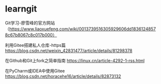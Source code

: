﻿# learngit
Git学习-廖雪峰的官方网站
（https://www.liaoxuefeng.com/wiki/0013739516305929606dd18361248578c67b8067c8c017b000）

利用Gitee搭建私人仓库-https篇
https://blog.csdn.net/weixin_42831477/article/details/81298378

在Github和Git上fork之简单指南
https://linux.cn/article-4292-1-rss.html

在PyCharm或IDEA中使用Gitee
https://blog.csdn.net/horacehe16/article/details/82873132


